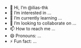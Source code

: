 - 👋 Hi, I’m @ilias-thk
- 👀 I’m interested in ...
- 🌱 I’m currently learning ...
- 💞️ I’m looking to collaborate on ...
- 📫 How to reach me ...
- 😄 Pronouns: ...
- ⚡ Fun fact: ...

<!---
ilias-thk/ilias-thk is a ✨ special ✨ repository because its `README.md` (this file) appears on your GitHub profile.
You can click the Preview link to take a look at your changes.
--->
